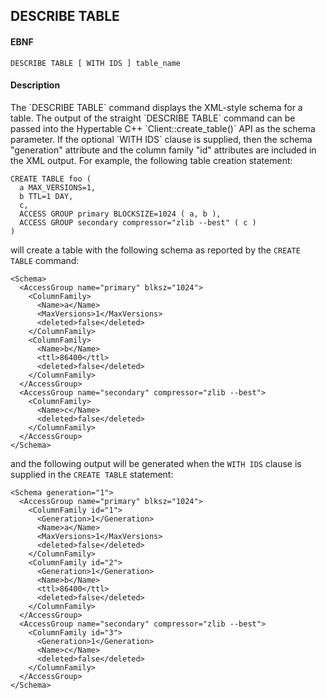 DESCRIBE TABLE
--------------
#### EBNF

    DESCRIBE TABLE [ WITH IDS ] table_name

#### Description
<p>
The `DESCRIBE TABLE` command displays the XML-style schema for a table.  The
output of the straight `DESCRIBE TABLE` command can be passed into the
Hypertable C++ `Client::create_table()` API as the schema parameter.  If the
optional `WITH IDS` clause is supplied, then the schema "generation" attribute
and the column family "id" attributes are included in the XML output.  For
example, the following table creation statement:

    CREATE TABLE foo (
      a MAX_VERSIONS=1,
      b TTL=1 DAY,
      c,
      ACCESS GROUP primary BLOCKSIZE=1024 ( a, b ),
      ACCESS GROUP secondary compressor="zlib --best" ( c )
    )

will create a table with the following schema as reported by the `CREATE TABLE`
command:

    <Schema>
      <AccessGroup name="primary" blksz="1024">
        <ColumnFamily>
          <Name>a</Name>
          <MaxVersions>1</MaxVersions>
          <deleted>false</deleted>
        </ColumnFamily>
        <ColumnFamily>
          <Name>b</Name>
          <ttl>86400</ttl>
          <deleted>false</deleted>
        </ColumnFamily>
      </AccessGroup>
      <AccessGroup name="secondary" compressor="zlib --best">
        <ColumnFamily>
          <Name>c</Name>
          <deleted>false</deleted>
        </ColumnFamily>
      </AccessGroup>
    </Schema>

and the following output will be generated when the `WITH IDS` clause is
supplied in the `CREATE TABLE` statement:

    <Schema generation="1">
      <AccessGroup name="primary" blksz="1024">
        <ColumnFamily id="1">
          <Generation>1</Generation>
          <Name>a</Name>
          <MaxVersions>1</MaxVersions>
          <deleted>false</deleted>
        </ColumnFamily>
        <ColumnFamily id="2">
          <Generation>1</Generation>
          <Name>b</Name>
          <ttl>86400</ttl>
          <deleted>false</deleted>
        </ColumnFamily>
      </AccessGroup>
      <AccessGroup name="secondary" compressor="zlib --best">
        <ColumnFamily id="3">
          <Generation>1</Generation>
          <Name>c</Name>
          <deleted>false</deleted>
        </ColumnFamily>
      </AccessGroup>
    </Schema>
